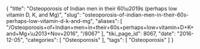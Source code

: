{
    "title": "Osteoporosis of Indian men in their 60\u2019s (perhaps low vitamin D, K, and Mg)",
    "slug": "osteoporosis-of-indian-men-in-their-60s-perhaps-low-vitamin-d-k-and-mg",
    "aliases": [
        "/Osteoporosis+of+Indian+men+in+their+60s+perhaps+low+vitamin+D+K+and+Mg+\u2013+Nov+2016",
        "/8067"
    ],
    "tiki_page_id": 8067,
    "date": "2016-12-05",
    "categories": [
        "Osteoporosis"
    ],
    "tags": [
        "Osteoporosis"
    ]
}